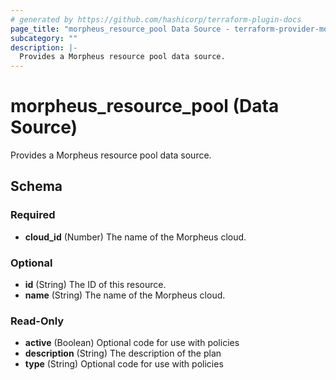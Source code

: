 ```yaml
---
# generated by https://github.com/hashicorp/terraform-plugin-docs
page_title: "morpheus_resource_pool Data Source - terraform-provider-morpheus"
subcategory: ""
description: |-
  Provides a Morpheus resource pool data source.
---
```


# morpheus_resource_pool (Data Source)

Provides a Morpheus resource pool data source.



<!-- schema generated by tfplugindocs -->
## Schema

### Required

- **cloud_id** (Number) The name of the Morpheus cloud.

### Optional

- **id** (String) The ID of this resource.
- **name** (String) The name of the Morpheus cloud.

### Read-Only

- **active** (Boolean) Optional code for use with policies
- **description** (String) The description of the plan
- **type** (String) Optional code for use with policies


